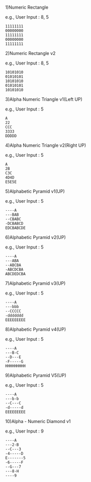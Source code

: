 1)Numeric Rectangle

e.g., User Input : 8, 5

	11111111
	00000000
	11111111
	00000000
	11111111


2)Numeric Rectangle v2

e.g., User Input : 8, 5

	10101010
	01010101
	10101010
	01010101
	10101010


3)Alpha Numeric Triangle v1(Left UP)

e.g., User Input : 5

	A
	22
	CCC
	3333
	DDDDD


4)Alpha Numeric Triangle v2(Right UP)

e.g., User Input : 5

	A
	2B
	C3C
	4D4D
	E5E5E


5)Alphabetic Pyramid v1(UP)

e.g., User Input : 5

	----A
	---BAB
	--CBABC
	-DCBABCD
	EDCBABCDE


6)Alphabetic Pyramid v2(UP)

e.g., User Input : 5

	----A
	---ABA
	--ABCBA
	-ABCDCBA
	ABCDEDCBA


7)Alphabetic Pyramid v3(UP)

e.g., User Input : 5

	----A
	---bbb
	--CCCCC
	-ddddddd
	EEEEEEEEE

8)Alphabetic Pyramid v4(UP)

e.g., User Input : 5

	----A
	---B-C
	--D---E
	-F-----G
	HHHHHHHHH

9)Alphabetic Pyramid V5(UP)

e.g., User Input : 5

	----A
	---b-b
	--C---C
	-d-----d
	EEEEEEEEE


10)Alpha - Numeric Diamond v1

e.g., User Input : 9

	----A
	---2-B
	--C---3
	-4-----D
	E-------5
	-6-----F
	--G---7
	---8-H
	----9
